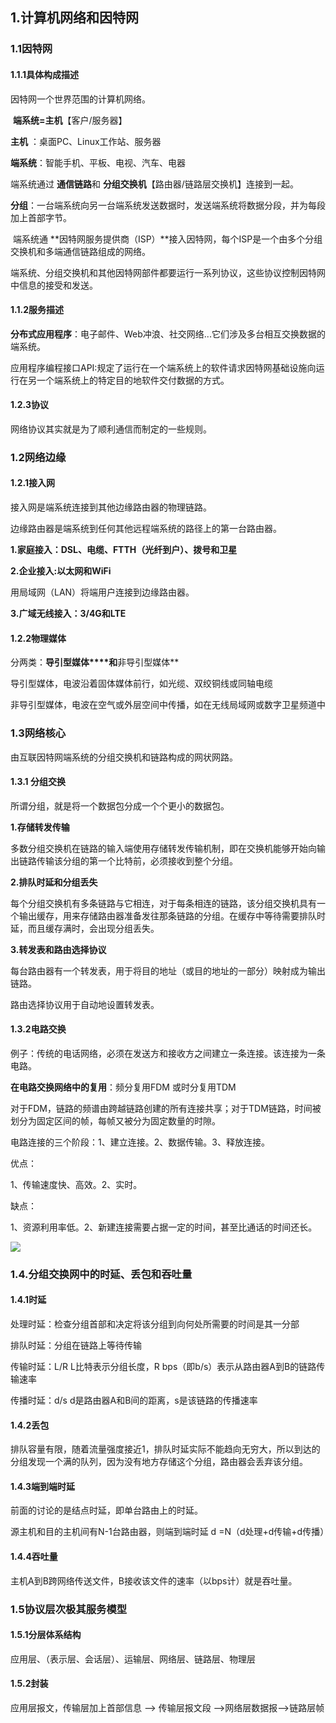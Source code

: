 ## 1.计算机网络和因特网

### 1.1因特网

#### 1.1.1具体构成描述

因特网一个世界范围的计算机网络。

​        **端系统=主机**【客户/服务器】

**主机** ：桌面PC、Linux工作站、服务器

**端系统**：智能手机、平板、电视、汽车、电器

端系统通过 **通信链路**和 **分组交换机**【路由器/链路层交换机】连接到一起。

**分组**：一台端系统向另一台端系统发送数据时，发送端系统将数据分段，并为每段加上首部字节。



​       端系统通 **因特网服务提供商（ISP）**接入因特网，每个ISP是一个由多个分组交换机和多端通信链路组成的网络。

​        端系统、分组交换机和其他因特网部件都要运行一系列协议，这些协议控制因特网中信息的接受和发送。



#### 1.1.2服务描述

**分布式应用程序**：电子邮件、Web冲浪、社交网络...它们涉及多台相互交换数据的端系统。

应用程序编程接口API:规定了运行在一个端系统上的软件请求因特网基础设施向运行在另一个端系统上的特定目的地软件交付数据的方式。



#### 1.2.3协议

网络协议其实就是为了顺利通信而制定的一些规则。



### 1.2网络边缘

#### 1.2.1接入网

接入网是端系统连接到其他边缘路由器的物理链路。

边缘路由器是端系统到任何其他远程端系统的路径上的第一台路由器。

 **1.家庭接入：DSL、电缆、FTTH（光纤到户）、拨号和卫星**

**2.企业接入:以太网和WiFi**

用局域网（LAN）将端用户连接到边缘路由器。

**3.广域无线接入：3/4G和LTE**

#### 

#### 1.2.2物理媒体

分两类：**导引型媒体****和**非导引型媒体**

导引型媒体，电波沿着固体媒体前行，如光缆、双绞铜线或同轴电缆

非导引型媒体，电波在空气或外层空间中传播，如在无线局域网或数字卫星频道中



### 1.3网络核心

由互联因特网端系统的分组交换机和链路构成的网状网路。

#### 1.3.1 分组交换

所谓分组，就是将一个数据包分成一个个更小的数据包。

**1.存储转发传输**

多数分组交换机在链路的输入端使用存储转发传输机制，即在交换机能够开始向输出链路传输该分组的第一个比特前，必须接收到整个分组。

**2.排队时延和分组丢失**

每个分组交换机有多条链路与它相连，对于每条相连的链路，该分组交换机具有一个输出缓存，用来存储路由器准备发往那条链路的分组。在缓存中等待需要排队时延，而且缓存满时，会出现分组丢失。

**3.转发表和路由选择协议**

每台路由器有一个转发表，用于将目的地址（或目的地址的一部分）映射成为输出链路。

路由选择协议用于自动地设置转发表。

#### 1.3.2电路交换

例子：传统的电话网络，必须在发送方和接收方之间建立一条连接。该连接为一条电路。

**在电路交换网络中的复用**：频分复用FDM 或时分复用TDM

对于FDM，链路的频谱由跨越链路创建的所有连接共享；对于TDM链路，时间被划分为固定区间的帧，每帧又被分为固定数量的时隙。

电路连接的三个阶段：1、建立连接。2、数据传输。3、释放连接。

优点：

1、传输速度快、高效。2、实时。

缺点：

1、资源利用率低。2、新建连接需要占据一定的时间，甚至比通话的时间还长。

![](F:\Desktop\Typora\Computer-Network\三种交换.png)

### 1.4.分组交换网中的时延、丢包和吞吐量

#### 1.4.1时延

处理时延：检查分组首部和决定将该分组到向何处所需要的时间是其一分部

排队时延：分组在链路上等待传输

传输时延：L/R  L比特表示分组长度，R bps（即b/s）表示从路由器A到B的链路传输速率

传播时延：d/s  d是路由器A和B间的距离，s是该链路的传播速率

#### 1.4.2丢包

排队容量有限，随着流量强度接近1，排队时延实际不能趋向无穷大，所以到达的分组发现一个满的队列，因为没有地方存储这个分组，路由器会丢弃该分组。

#### 1.4.3端到端时延

前面的讨论的是结点时延，即单台路由上的时延。

源主机和目的主机间有N-1台路由器，则端到端时延 d =N（d处理+d传输+d传播）

#### 1.4.4吞吐量

主机A到B跨网络传送文件，B接收该文件的速率（以bps计）就是吞吐量。



### 1.5协议层次极其服务模型

#### 1.5.1分层体系结构

应用层、（表示层、会话层）、运输层、网络层、链路层、物理层

#### 1.5.2封装

应用层报文，传输层加上首部信息 --> 传输层报文段 -->网络层数据报-->链路层帧 
